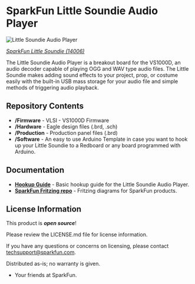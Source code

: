 SparkFun Little Soundie Audio Player
========================================

![Little Soundie Audio Player](https://cdn.sparkfun.com//assets/parts/1/1/7/9/0/14006-SparkFun_Little_Soundie_Audio_Player-01.jpg)

[*SparkFun Little Soundie (14006)*](https://www.sparkfun.com/products/14006)

The Little Soundie Audio Player is a breakout board for the VS1000D, an audio decoder capable of playing OGG and WAV type audio files. 
The Little Soundie makes adding sound effects to your project, prop, or costume easily with the built-in USB mass storage for your audio file and simple methods of triggering audio playback.  

Repository Contents
-------------------

* **/Firmware** - VLSI - VS1000D Firmware
* **/Hardware** - Eagle design files (.brd, .sch)
* **/Production** - Production panel files (.brd)
* **/Software** - An easy to use Arduino Template in case you want to hook up your Little Soundie to a Redboard or any board programmed with Arduino.

Documentation
--------------
* **[Hookup Guide](https://learn.sparkfun.com/tutorials/little-soundie-audio-player-hookup-guide)** - Basic hookup guide for the Little Soundie Audio Player.
* **[SparkFun Fritzing repo](https://github.com/sparkfun/Fritzing_Parts)** - Fritzing diagrams for SparkFun products. 

License Information
-------------------

This product is _**open source**_! 

Please review the LICENSE.md file for license information. 

If you have any questions or concerns on licensing, please contact techsupport@sparkfun.com.

Distributed as-is; no warranty is given.

- Your friends at SparkFun.

